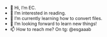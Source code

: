 - 👋 Hi, I’m EC.
- 👀 I’m interested in reading.
- 🌱 I’m currently learning how to convert files.
- 💞️ I’m looking forward to learn new things!
- 📫 How to reach me? On tg: @esgaaab

<!---
escgab4514/escgab4514 is a ✨ special ✨ repository because its `README.md` (this file) appears on your GitHub profile.
You can click the Preview link to take a look at your changes.
--->
